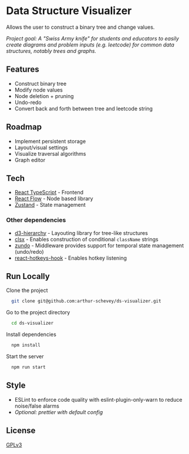 # Data Structure Visualizer

Allows the user to construct a binary tree and change values.

_Project goal: A "Swiss Army knife" for students and educators to easily create diagrams and problem inputs (e.g. leetcode) for common data structures, notably trees and graphs._

## Features

- Construct binary tree
- Modify node values
- Node deletion + pruning
- Undo-redo
- Convert back and forth between tree and leetcode string

## Roadmap

- Implement persistent storage
- Layout/visual settings
- Visualize traversal algorithms
- Graph editor

## Tech

- [React TypeScript]() - Frontend
- [React Flow]() - Node based library
- [Zustand]() - State management

### Other dependencies

- [d3-hierarchy]() - Layouting library for tree-like structures
- [clsx]() - Enables construction of conditional `className` strings
- [zundo]() - Middleware provides support for temporal state management (undo/redo)
- [react-hotkeys-hook]() - Enables hotkey listening
## Run Locally

Clone the project

```bash
  git clone git@github.com:arthur-schevey/ds-visualizer.git
```

Go to the project directory

```bash
  cd ds-visualizer
```

Install dependencies

```bash
  npm install
```

Start the server

```bash
  npm run start
```

## Style

- ESLint to enforce code quality with eslint-plugin-only-warn to reduce noise/false alarms
- _Optional: prettier with default config_

## License

[GPLv3](https://choosealicense.com/licenses/gpl-3.0/)
